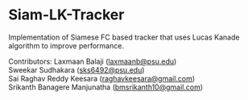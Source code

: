 # Siam-LK-Tracker
Implementation of Siamese FC based tracker that uses Lucas Kanade algorithm to improve performance. 

Contributors:
Laxmaan Balaji (laxmaanb@psu.edu) <br/>
Sweekar Sudhakara (sks6492@psu.edu) <br/>
Sai Raghav Reddy Keesara (raghavkeesara@gmail.com) <br/>
Srikanth Banagere Manjunatha (bmsrikanth10@gmail.com)
